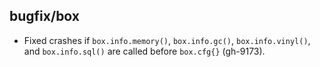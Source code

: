 ## bugfix/box

* Fixed crashes if `box.info.memory()`, `box.info.gc()`, `box.info.vinyl()`,
  and `box.info.sql()` are called before `box.cfg{}` (gh-9173).
